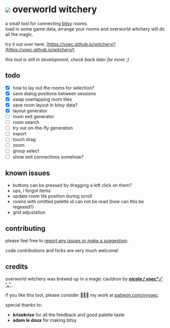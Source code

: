 # ![](https://voec.github.io/witchery/img/cat.gif) overworld witchery
a small tool for connecting [bitsy](https://ledoux.itch.io/bitsy) rooms.  
load in some game data, arrange your rooms and overworld witchery will do all the magic.

try it out over here: [https://voec.github.io/witchery/](https://voec.github.io/witchery/)

*this tool is still in development, check back later for more ;)*

## todo

- [x] how to lay out the rooms for selection?
- [x] save dialog positions between sessions
- [x] swap overlapping room tiles
- [x] save room layout in bitsy data?
- [x] layout generator
- [ ] room exit generator
- [ ] room search
- [ ] try out on-the-fly generation
- [ ] export
- [ ] touch drag
- [ ] zoom
- [ ] group select
- [ ] show exit connections somehow?

## known issues

* buttons can be pressed by dragging a left click on them?
* ups, i forgot items
* update room tile position during scroll
* rooms with omitted palette id can not be read (how can this be regexed?)
* grid adjustation

## contributing

please feel free to [report any issues or make a suggestion](https://github.com/voec/witchery/issues).

code contributions and forks are very much welcome!

## credits

overworld witchery was brewed up in a magic cauldron by **[nicole / voec*☄︎˟︎｡ﾟ](https://www.twitter.com/notbanachtarski)**.

if you like this tool, please consider 💸💸💸 my work at [patreon.com/vvvoec](https://www.patreon.com/vvvoec).

special thanks to:

* **krisekrise** for all the feedback and good palette taste
* **adam le doux** for making bitsy